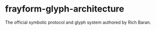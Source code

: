 # frayform-glyph-architecture
The official symbolic protocol and glyph system authored by Rich Baran.
